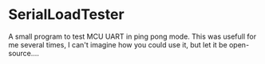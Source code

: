 # SerialLoadTester

A small program to test MCU UART in ping pong mode. This was usefull for me several times, I can't imagine how you could use it, but let it be open-source....